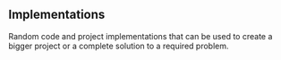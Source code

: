 Implementations
----

Random code and project implementations that can be used to create a bigger project or a complete solution to a required problem.
